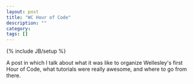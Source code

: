 ```yaml
---
layout: post
title: "WC Hour of Code"
description: ""
category: 
tags: []
---
```

{% include JB/setup %}

A post in which I talk about what it was like to organize Wellesley's first Hour of Code, what tutorials were really awesome, and where to go from there.


